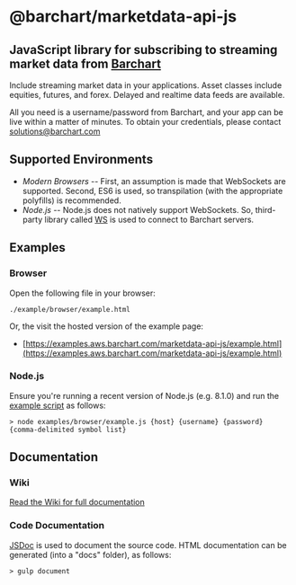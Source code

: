 # @barchart/marketdata-api-js
## JavaScript library for subscribing to streaming market data from [Barchart](https://www.barchart.com)

Include streaming market data in your applications. Asset classes include equities, futures, and forex. Delayed and realtime data feeds are available.

All you need is a username/password from Barchart, and your app can be live within a matter of minutes. To obtain your credentials, please contact solutions@barchart.com


## Supported Environments

* *Modern Browsers* -- First, an assumption is made that WebSockets are supported. Second, ES6 is used, so transpilation (with the appropriate polyfills) is recommended.
* *Node.js* -- Node.js does not natively support WebSockets. So, third-party library called [WS](https://github.com/websockets/ws) is used to connect to Barchart servers.

## Examples

### Browser

Open the following file in your browser:

    ./example/browser/example.html
    
Or, the visit the hosted version of the example page:

- [https://examples.aws.barchart.com/marketdata-api-js/example.html](https://examples.aws.barchart.com/marketdata-api-js/example.html)

### Node.js

Ensure you're running a recent version of Node.js (e.g. 8.1.0) and run the [example script](https://github.com/barchart/marketdata-api-js/blob/master/example/node/example.js) as follows:

    > node examples/browser/example.js {host} {username} {password} {comma-delimited symbol list}

## Documentation

### Wiki

[Read the Wiki for full documentation](https://github.com/barchart/marketdata-api-js/wiki)


### Code Documentation

[JSDoc](http://usejsdoc.org/) is used to document the source code. HTML documentation can be generated (into a "docs" folder), as follows:

	> gulp document